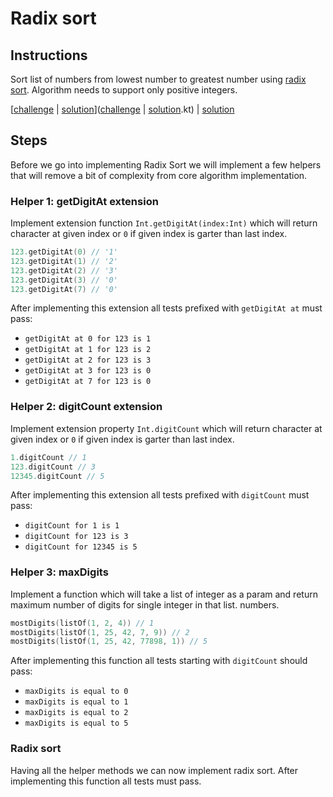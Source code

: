 # Radix sort

## Instructions

Sort list of numbers from lowest number to greatest number using [radix sort](https://en.wikipedia.org/wiki/Radix_sort).
Algorithm needs to support only positive integers.

[[challenge](challenge) | [solution](solution.kt)]([challenge](challenge) | [solution](solution.kt).kt) | [solution](solution.kt)

## Steps

Before we go into implementing Radix Sort we will implement a few helpers that will remove a bit of complexity from core
algorithm implementation.

### Helper 1: getDigitAt extension

Implement extension function `Int.getDigitAt(index:Int)` which will return character at given index or `0` if given index
is garter than last index.

```kotlin
123.getDigitAt(0) // '1'
123.getDigitAt(1) // '2'
123.getDigitAt(2) // '3'
123.getDigitAt(3) // '0'
123.getDigitAt(7) // '0'
```

After implementing this extension all tests prefixed with `getDigitAt at` must pass:
- `getDigitAt at 0 for 123 is 1`
- `getDigitAt at 1 for 123 is 2`
- `getDigitAt at 2 for 123 is 3`
- `getDigitAt at 3 for 123 is 0`
- `getDigitAt at 7 for 123 is 0`

### Helper 2: digitCount extension

Implement extension property `Int.digitCount` which will return character at given index or `0` if given index is garter
than last index.

```kotlin
1.digitCount // 1
123.digitCount // 3
12345.digitCount // 5
```

After implementing this extension all tests prefixed with `digitCount` must pass:
- `digitCount for 1 is 1`
- `digitCount for 123 is 3`
- `digitCount for 12345 is 5`
  
### Helper 3: maxDigits

Implement a function which will take a list of integer as a param and return maximum number of digits for single
integer in that list. numbers.

```kotlin
mostDigits(listOf(1, 2, 4)) // 1
mostDigits(listOf(1, 25, 42, 7, 9)) // 2
mostDigits(listOf(1, 25, 42, 77898, 1)) // 5

```

After implementing this function all tests starting with `digitCount` should pass:
- `maxDigits is equal to 0`
- `maxDigits is equal to 1`
- `maxDigits is equal to 2`
- `maxDigits is equal to 5`

### Radix sort

Having all the helper methods we can now implement radix sort. After implementing this function all tests must pass.

